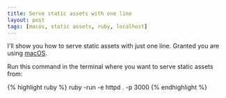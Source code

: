 ```yaml
---
title: Serve static assets with one line
layout: post
tags: [macos, static assets, ruby, localhost]
---
```

I'll show you how to serve static assets with just one line. Granted you are using [macOS](https://www.apple.com/macos).

Run this command in the terminal where you want to serve static assets from:

{% highlight ruby %}
ruby -run -e httpd . -p 3000
{% endhighlight %}
